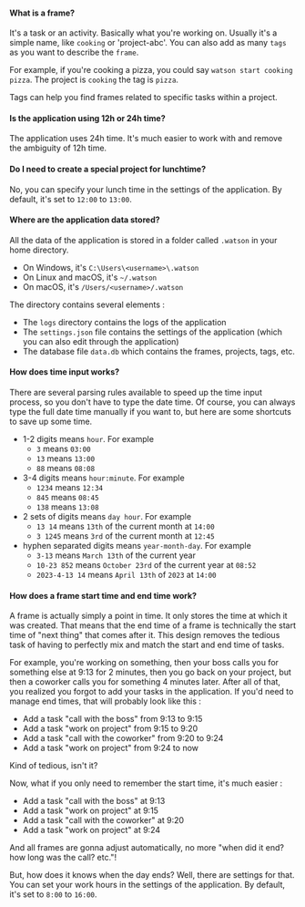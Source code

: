 ﻿#### What is a frame?

It's a task or an activity. Basically what you're working on. Usually it's a simple name, like
`cooking` or 'project-abc'. You can also add as many `tags` as you want to describe the `frame`.

For example, if you're cooking a pizza, you could say `watson start cooking pizza`.
The project is `cooking` the tag is `pizza`.

Tags can help you find frames related to specific tasks within a project.

#### Is the application using 12h or 24h time?

The application uses 24h time. It's much easier to work with and remove the ambiguity of 12h time.

#### Do I need to create a special project for lunchtime?

No, you can specify your lunch time in the settings of the application.
By default, it's set to `12:00` to `13:00`.

#### Where are the application data stored?

All the data of the application is stored in a folder called `.watson` in your home directory.

- On Windows, it's `C:\Users\<username>\.watson`
- On Linux and macOS, it's `~/.watson`
- On macOS, it's `/Users/<username>/.watson`

The directory contains several elements :

- The `logs` directory contains the logs of the application
- The `settings.json` file contains the settings of the application (which you can also edit through the application)
- The database file `data.db` which contains the frames, projects, tags, etc.

#### How does time input works?

There are several parsing rules available to speed up the time input process, so you don't have to type the date time.
Of course, you can always type the full date time manually if you want to, but here are some shortcuts to save up some
time.

- 1-2 digits means `hour`. For example
    - `3` means `03:00`
    - `13` means `13:00`
    - `88` means `08:08`
- 3-4 digits means `hour:minute`. For example
    - `1234` means `12:34`
    - `845` means `08:45`
    - `138` means `13:08`
- 2 sets of digits means `day hour`. For example
    - `13 14` means `13th` of the current month at `14:00`
    - `3 1245` means `3rd` of the current month at `12:45`
- hyphen separated digits means `year-month-day`. For example
    - `3-13` means `March 13th` of the current year
    - `10-23 852` means `October 23rd` of the current year at `08:52`
    - `2023-4-13 14` means `April 13th` of `2023` at `14:00`

#### How does a frame start time and end time work?

A frame is actually simply a point in time. It only stores the time at which it was created.
That means that the end time of a frame is technically the start time of "next thing" that comes after it.
This design removes the tedious task of having to perfectly mix and match the start and end time of tasks.

For example, you're working on something, then your boss calls you for something else at 9:13 for 2 minutes,
then you go back on your project, but then a coworker calls you for something 4 minutes later. After all of that,
you realized you forgot to add your tasks in the application. If you'd need to manage end times, that will probably
look like this :

- Add a task "call with the boss" from 9:13 to 9:15
- Add a task "work on project" from 9:15 to 9:20
- Add a task "call with the coworker" from 9:20 to 9:24
- Add a task "work on project" from 9:24 to now

Kind of tedious, isn't it?

Now, what if you only need to remember the start time, it's much easier :

- Add a task "call with the boss" at 9:13
- Add a task "work on project" at 9:15
- Add a task "call with the coworker" at 9:20
- Add a task "work on project" at 9:24

And all frames are gonna adjust automatically, no more "when did it end? how long was the call? etc."!

But, how does it knows when the day ends?
Well, there are settings for that. You can set your work hours in the settings of the application.
By default, it's set to `8:00` to `16:00`.